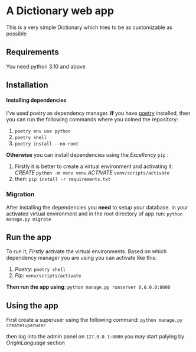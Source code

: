 # A Dictionary web app

This is a very simple Dictionary which tries to be as customizable as possible

## Requirements

You need python 3.10 and above


## Installation

#### Installing dependencies

I've used poetry as dependency manager.
**If** you have [poetry](https://python-poetry.org/docs/) installed, then you can run the following commands where you colned the repository:
1. `poetry env use python`
2. `poetry shell`
3. `poetry install --no-root`

**Otherwise** you can install dependencies using the *Excellency* `pip` :
1. Firstly it is better to create a virtual environment and activating it:
*CREATE* `python -m venv venv`
*ACTIVATE* `venv/scripts/activate`
2. then:
`pip install -r requirements.txt`


### Migration

After installing the dependencies you **need** to setup your database.
in your activated virtual environment and in the root directory of app run:
`python manage.py migrate`


## Run the app

To run it, *Firstly* activate the virtual environments.
Based on which dependency manager you are using you can activate like this:
1. *Poetry*: `poetry shell`
2. *Pip*: `venv/scripts/activate`

**Then run the app using**: 
`python manage.py runserver 0.0.0.0:8000`


## Using the app

First create a superuser using the following command:
`python manage.py createsuperuser`

then log into the admin panel on `127.0.0.1:8000`
you may start palying by *OriginLanguage* section